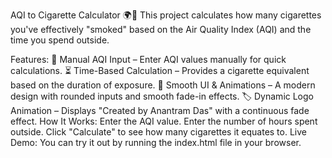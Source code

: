 AQI to Cigarette Calculator 🌍🚬
This project calculates how many cigarettes you've effectively "smoked" based on the Air Quality Index (AQI) and the time you spend outside.

Features:
🔢 Manual AQI Input – Enter AQI values manually for quick calculations.
⏳ Time-Based Calculation – Provides a cigarette equivalent based on the duration of exposure.
🎨 Smooth UI & Animations – A modern design with rounded inputs and smooth fade-in effects.
🏷️ Dynamic Logo Animation – Displays "Created by Anantram Das" with a continuous fade effect.
How It Works:
Enter the AQI value.
Enter the number of hours spent outside.
Click "Calculate" to see how many cigarettes it equates to.
Live Demo:
You can try it out by running the index.html file in your browser.
